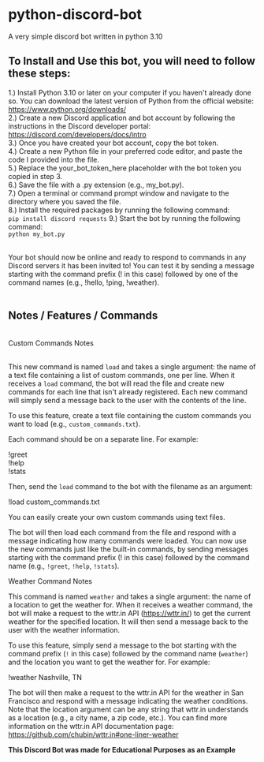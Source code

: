 # python-discord-bot
A very simple discord bot written in python 3.10

## To Install and Use this bot, you will need to follow these steps:

1.) Install Python 3.10 or later on your computer if you haven't already done so. You can download the latest version of Python from the official website: https://www.python.org/downloads/ <br>
2.) Create a new Discord application and bot account by following the instructions in the Discord developer portal: https://discord.com/developers/docs/intro <br>
3.) Once you have created your bot account, copy the bot token.<br>
4.) Create a new Python file in your preferred code editor, and paste the code I provided into the file.<br>
5.) Replace the your_bot_token_here placeholder with the bot token you copied in step 3.<br>
6.) Save the file with a .py extension (e.g., my_bot.py).<br>
7.) Open a terminal or command prompt window and navigate to the directory where you saved the file.<br>
8.) Install the required packages by running the following command:<br>
`pip install discord requests`
9.) Start the bot by running the following command:<br>
`python my_bot.py`<br><br>

Your bot should now be online and ready to respond to commands in any Discord servers it has been invited to! You can test it by sending a message starting with the command prefix (! in this case) followed by one of the command names (e.g., !hello, !ping, !weather).
<br><br>
## Notes / Features / Commands
<br>
Custom Commands Notes<br><br>

This new command is named `load` and takes a single argument: the name of a text file containing a list of custom commands, one per line. When it receives a `load` command, the bot will read the file and create new commands for each line that isn't already registered. Each new command will simply send a message back to the user with the contents of the line.<br>

To use this feature, create a text file containing the custom commands you want to load (e.g., `custom_commands.txt`). <br>

Each command should be on a separate line. For example:<br>

!greet<br>
!help<br>
!stats<br>

Then, send the `load` command to the bot with the filename as an argument:<br>

!load custom_commands.txt<br>

You can easily create your own custom commands using text files.<br>

The bot will then load each command from the file and respond with a message indicating how many commands were loaded. You can now use the new commands just like the built-in commands, by sending messages starting with the command prefix (! in this case) followed by the command name (e.g., `!greet`, `!help`, `!stats`).<br>

Weather Command Notes<br>

This command is named `weather` and takes a single argument: the name of a location to get the weather for. When it receives a weather command, the bot will make a request to the wttr.in API (https://wttr.in/) to get the current weather for the specified location. It will then send a message back to the user with the weather information. <br>

To use this feature, simply send a message to the bot starting with the command prefix (`!` in this case) followed by the command name (`weather`) and the location you want to get the weather for. For example:<br>

!weather Nashville, TN<br>

The bot will then make a request to the wttr.in API for the weather in San Francisco and respond with a message indicating the weather conditions. Note that the location argument can be any string that wttr.in understands as a location (e.g., a city name, a zip code, etc.). You can find more information on the wttr.in API documentation page: https://github.com/chubin/wttr.in#one-liner-weather



**This Discord Bot was made for Educational Purposes as an Example**
